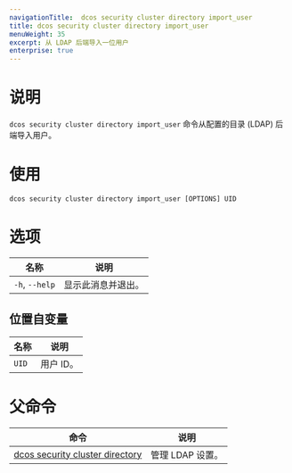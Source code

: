 ```yaml
---
navigationTitle:  dcos security cluster directory import_user
title: dcos security cluster directory import_user
menuWeight: 35
excerpt: 从 LDAP 后端导入一位用户
enterprise: true
---
```

# 说明

`dcos security cluster directory import_user` 命令从配置的目录 (LDAP) 后端导入用户。


# 使用

```
dcos security cluster directory import_user [OPTIONS] UID
```


# 选项

| 名称 | 说明 |
|----------|---------|
|  `-h`, `--help` |                显示此消息并退出。|

## 位置自变量

| 名称 | 说明 |
|--------|-------------------|
| `UID` | 用户 ID。|

# 父命令

| 命令 | 说明 |
|---------|-------------|
| [dcos security cluster directory](/mesosphere/dcos/cn/2.1/cli/command-reference/dcos-security/dcos-security-cluster/dcos-security-cluster-directory/) | 管理 LDAP 设置。 |
